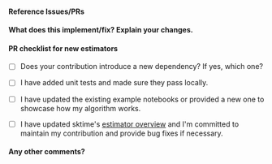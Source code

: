 <!--
Thanks for contributing a pull request! Please ensure you have taken a look at
the extension guidelines: https://github.com/alan-turing-institute/sktime/blob/master/CONTRIBUTING.md
-->

#### Reference Issues/PRs
<!--
Example: Fixes #1234. See also #3456.

Please use keywords (e.g., Fixes) to create link to the issues or pull requests
you resolved, so that they will automatically be closed when your pull request
is merged. See https://github.com/blog/1506-closing-issues-via-pull-requests
-->


#### What does this implement/fix? Explain your changes.
<!--
A clear and concise description of what you have implemented. 
-->



#### PR checklist for new estimators 
<!--
This is only relevant if you contribute new algorithm or estimator (classifiers, regressors, forecasters, etc
.). If so, please go through the checklist below. Otherwise please delete check list.
-->

- [ ] Does your contribution introduce a new dependency? If yes, which one? 

<!--
If your contribution does add a new dependency, we may suggest to initially develop your contribution in a separate
 companion package in https://github.com/sktime/ to keep external dependencies of the core sktime package to a minimum. 
-->

- [ ] I have added unit tests and made sure they pass locally. 
 
- [ ] I have updated the existing example notebooks or provided a new one to showcase how my algorithm works.
   
- [ ] I have updated sktime's 
[estimator overview](https://github.com/alan-turing-institute/sktime/blob/master/ESTIMATOR_OVERVIEW.md) and I'm
 committed to maintain my contribution and provide bug fixes if necessary.

#### Any other comments?
<!--
Please be aware that we are a loose team of volunteers so patience is
necessary; assistance handling other issues is very welcome. We value
all user contributions, no matter how minor they are. If we are slow to
review, either the pull request needs some benchmarking, tinkering,
convincing, etc. or more likely the reviewers are simply busy. In either
case, we ask for your understanding during the review process.

Thanks for contributing!
-->